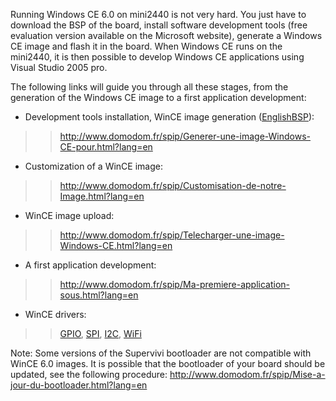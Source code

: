 Running Windows CE 6.0 on mini2440 is not very hard. You just have to download the BSP of the board, install software development tools (free evaluation version available on the Microsoft website), generate a Windows CE image and flash it in the board.
When Windows CE runs on the mini2440, it is then possible to develop Windows CE applications using Visual Studio 2005 pro.

The following links will guide you through all these stages, from the generation of the Windows CE image to a first application development:

  * Development tools installation, WinCE image generation ([EnglishBSP](EnglishBSP.md)):
> > http://www.domodom.fr/spip/Generer-une-image-Windows-CE-pour.html?lang=en

  * Customization of a WinCE image:
> > http://www.domodom.fr/spip/Customisation-de-notre-Image.html?lang=en

  * WinCE image upload:
> > http://www.domodom.fr/spip/Telecharger-une-image-Windows-CE.html?lang=en

  * A first application development:
> > http://www.domodom.fr/spip/Ma-premiere-application-sous.html?lang=en

  * WinCE drivers:
> > [GPIO](http://www.domodom.fr/spip/A-GPIO-driver-for-mini2440.html?lang=en),
> > [SPI](http://www.domodom.fr/spip/Un-driver-SPI-pour-la-mini2440.html?lang=en),
> > [I2C](http://www.domodom.fr/spip/Utiliser-le-driver-I2C-dans-une.html?lang=en),
> > [WiFi](http://code.google.com/p/friendlyarm/downloads/)

Note:
Some versions of the Supervivi bootloader are not compatible with WinCE 6.0 images.
It is possible that the bootloader of your board should be updated, see the following procedure: http://www.domodom.fr/spip/Mise-a-jour-du-bootloader.html?lang=en